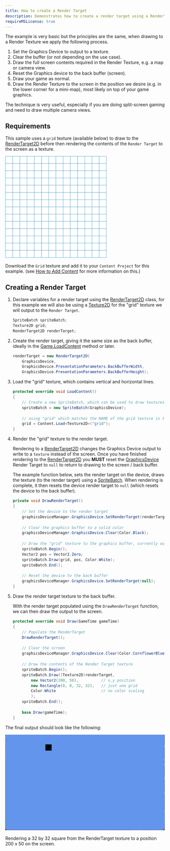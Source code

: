 ```yaml
---
title: How to create a Render Target
description: Demonstrates how to create a render target using a RenderTarget2D.
requireMSLicense: true
---
```


The example is very basic but the principles are the same, when drawing to a Render Texture we apply the following process.

1. Set the Graphics Device to output to a texture.
2. Clear the buffer (or not depending on the use case).
3. Draw the full screen contents required in the Render Texture, e.g. a map or camera view.
4. Reset the Graphics device to the back buffer (screen).
5. Draw your game as normal.
6. Draw the Render Texture to the screen in the position we desire (e.g. in the lower corner for a mini-map), most likely on top of your game graphics.

The technique is very useful, especially if you are doing split-screen gaming and need to draw multiple camera views.

## Requirements

This sample uses a `grid` texture (available below) to draw to the [RenderTarget2D](xref:Microsoft.Xna.Framework.Graphics.RenderTarget2D) before then rendering the contents of the `Render Target` to the screen as a texture.

![Grid Texture](../images/grid.png)

Download the `Grid` texture and add it to your `Content Project` for this example. (see [How to Add Content](../content_pipeline/HowTo_GameContent_Add.md) for more information on this.)

## Creating a Render Target

1. Declare variables for a render target using the [RenderTarget2D](xref:Microsoft.Xna.Framework.Graphics.RenderTarget2D) class, for this example we will also be using a [Texture2D](xref:Microsoft.Xna.Framework.Graphics.Texture2D) for the "grid" texture we will output to the `Render Target`.

    ```csharp
    SpriteBatch spriteBatch;
    Texture2D grid;
    RenderTarget2D renderTarget;
    ```

2. Create the render target, giving it the same size as the back buffer, ideally in the [Game.LoadContent](xref:Microsoft.Xna.Framework.Game#Microsoft_Xna_Framework_Game_LoadContent) method or later.

    ```csharp
    renderTarget = new RenderTarget2D(
        GraphicsDevice,
        GraphicsDevice.PresentationParameters.BackBufferWidth,
        GraphicsDevice.PresentationParameters.BackBufferHeight);
    ```

3. Load the "grid" texture, which contains vertical and horizontal lines.

    ```csharp
    protected override void LoadContent()
    {
        // Create a new SpriteBatch, which can be used to draw textures.
        spriteBatch = new SpriteBatch(GraphicsDevice);

        // using "grid" which matches the NAME of the grid texture in the content project.
        grid = Content.Load<Texture2D>("grid");
    }
    ```

4. Render the "grid" texture to the render target.

    Rendering to a [RenderTarget2D](xref:Microsoft.Xna.Framework.Graphics.RenderTarget2D) changes the Graphics Device output to write to a `texture` instead of the screen.  Once you have finished rendering to the [RenderTarget2D](xref:Microsoft.Xna.Framework.Graphics.RenderTarget2D) you **MUST** reset the [GraphicsDevice](xref:Microsoft.Xna.Framework.Graphics.GraphicsDevice) Render Target to `null` to return to drawing to the screen / back buffer.

    The example function below, sets the render target on the device, draws the texture (to the render target) using a [SpriteBatch](xref:Microsoft.Xna.Framework.Graphics.SpriteBatch). When rendering is complete, it then resets the device render target to `null` (which resets the device to the back buffer).

    ```csharp
    private void DrawRenderTarget()
    {
        // Set the device to the render target
        graphicsDeviceManager.GraphicsDevice.SetRenderTarget(renderTarget);
    
        // Clear the graphics buffer to a solid color
        graphicsDeviceManager.GraphicsDevice.Clear(Color.Black);
    
        // Draw the "grid" texture to the graphics buffer, currently outputting to the Render Texture.
        spriteBatch.Begin();
        Vector2 pos = Vector2.Zero;
        spriteBatch.Draw(grid, pos, Color.White);
        spriteBatch.End();
    
        // Reset the device to the back buffer
        graphicsDeviceManager.GraphicsDevice.SetRenderTarget(null);
    }
    ```

5. Draw the render target texture to the back buffer.

    With the render target populated using the `DrawRenderTarget` function, we can then draw the output to the screen.

    ```csharp
    protected override void Draw(GameTime gameTime)
    {
        // Populate the RenderTarget
        DrawRenderTarget();
 
        // Clear the screen
        graphicsDeviceManager.GraphicsDevice.Clear(Color.CornflowerBlue);
        
        // Draw the contents of the Render Target texture
        spriteBatch.Begin();
        spriteBatch.Draw((Texture2D)renderTarget,
            new Vector2(200, 50),          // x,y position
            new Rectangle(0, 0, 32, 32),   // just one grid
            Color.White                    // no color scaling
            );
        spriteBatch.End();

        base.Draw(gameTime);
    }
    ```

The final output should look like the following:

![Output](../images/HowTo_Create_a_RenderTarget_Final.png)

Rendering a 32 by 32 square from the RenderTarget texture to a position 200 x 50 on the screen.

